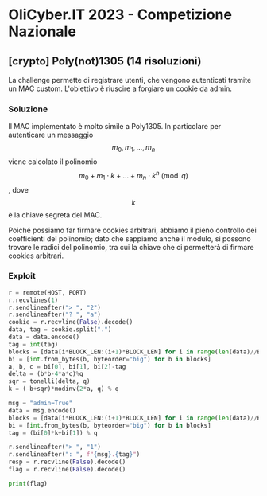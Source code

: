 # OliCyber.IT 2023 - Competizione Nazionale

## [crypto] Poly(not)1305 (14 risoluzioni)

La challenge permette di registrare utenti, che vengono autenticati tramite un MAC custom. L'obiettivo è riuscire a forgiare un cookie da admin.

### Soluzione

Il MAC implementato è molto simile a Poly1305. In particolare per autenticare un messaggio $$m_0,m_1,\dots,m_n$$ viene calcolato il polinomio $$m_0 + m_1\cdot k +\dots + m_n\cdot k^n\pmod q$$, dove $$k$$ è la chiave segreta del MAC.

Poiché possiamo far firmare cookies arbitrari, abbiamo il pieno controllo dei coefficienti del polinomio; dato che sappiamo anche il modulo, si possono trovare le radici del polinomio, tra cui la chiave che ci permetterà di firmare cookies arbitrari.

### Exploit

```python
r = remote(HOST, PORT)
r.recvlines(1)
r.sendlineafter("> ", "2")
r.sendlineafter("? ", "a")
cookie = r.recvline(False).decode()
data, tag = cookie.split(".")
data = data.encode()
tag = int(tag)
blocks = [data[i*BLOCK_LEN:(i+1)*BLOCK_LEN] for i in range(len(data)//BLOCK_LEN + 1)]
bi = [int.from_bytes(b, byteorder="big") for b in blocks]
a, b, c = bi[0], bi[1], bi[2]-tag
delta = (b*b-4*a*c)%q
sqr = tonelli(delta, q)
k = (-b+sqr)*modinv(2*a, q) % q

msg = "admin=True"
data = msg.encode()
blocks = [data[i*BLOCK_LEN:(i+1)*BLOCK_LEN] for i in range(len(data)//BLOCK_LEN + 1)]
bi = [int.from_bytes(b, byteorder="big") for b in blocks]
tag = (bi[0]*k+bi[1]) % q

r.sendlineafter("> ", "1")
r.sendlineafter(": ", f"{msg}.{tag}")
resp = r.recvline(False).decode()
flag = r.recvline(False).decode()

print(flag)
```
